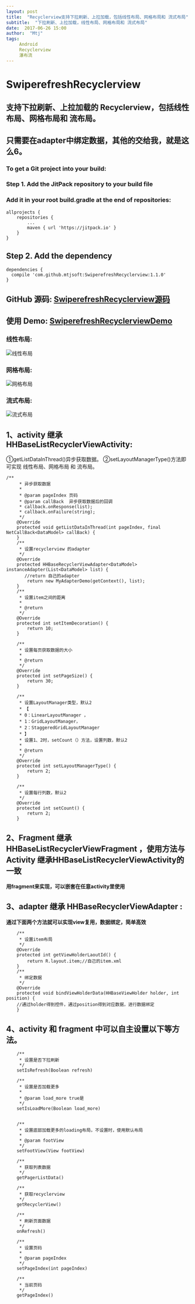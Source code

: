 ```yaml
---
layout: post
title:  "Recyclerview支持下拉刷新、上拉加载，包括线性布局、网格布局和 流式布局"
subtitle:  "下拉刷新、上拉加载，线性布局、网格布局和 流式布局"
date:  2017-06-26 15:00
author:  "Mtj"
tags:
     Android
     Recyclerview
     瀑布流
---
```

# SwiperefreshRecyclerview
## 支持下拉刷新、上拉加载的 Recyclerview，包括线性布局、网格布局和 流布局。
## 只需要在adapter中绑定数据，其他的交给我，就是这么6。

### To get a Git project into your build:
### Step 1. Add the JitPack repository to your build file 
### Add it in your root build.gradle at the end of repositories:
```
allprojects {
	repositories {
		...
		maven { url 'https://jitpack.io' }
	}
}      
```
## Step 2. Add the dependency
```
dependencies {     
  compile 'com.github.mtjsoft:SwiperefreshRecyclerview:1.1.0'
}
```
## GitHub 源码: [SwiperefreshRecyclerview源码](https://github.com/mtjsoft/SwiperefreshRecyclerview)
## 使用 Demo: [SwiperefreshRecyclerviewDemo](https://github.com/mtjsoft/SwiperefreshRecyclerviewDemo)
### 线性布局:

![线性布局](http://img.blog.csdn.net/20170624131953706?watermark/2/text/aHR0cDovL2Jsb2cuY3Nkbi5uZXQvcXFfMjg3NzkwODM=/font/5a6L5L2T/fontsize/400/fill/I0JBQkFCMA==/dissolve/70/gravity/SouthEast)
### 网格布局:
![网格布局](http://img.blog.csdn.net/20170624132014859?watermark/2/text/aHR0cDovL2Jsb2cuY3Nkbi5uZXQvcXFfMjg3NzkwODM=/font/5a6L5L2T/fontsize/400/fill/I0JBQkFCMA==/dissolve/70/gravity/SouthEast)
### 流式布局:
![流式布局](http://img.blog.csdn.net/20170624132037025?watermark/2/text/aHR0cDovL2Jsb2cuY3Nkbi5uZXQvcXFfMjg3NzkwODM=/font/5a6L5L2T/fontsize/400/fill/I0JBQkFCMA==/dissolve/70/gravity/SouthEast)
## 1、activity 继承 HHBaseListRecyclerViewActivity:
 ①getListDataInThread()异步获取数据。
 ②setLayoutManagerType()方法即可实现  线性布局、网格布局 和 流布局。
```
/**
     * 异步获取数据
     *
     * @param pageIndex 页码
     * @param callBack  异步获取数据后的回调 
     * callback.onResponse(list);
     * callback.onFailure(string);
     */
    @Override
    protected void getListDataInThread(int pageIndex, final  NetCallBack<DataModel> callBack) {
    }
    /**
     * 设置recyclerview 的adapter
     */
    @Override
    protected HHBaseRecyclerViewAdapter<DataModel> instanceAdapter(List<DataModel> list) {
       //return 自己的adapter
        return new MyAdapterDemo(getContext(), list);
    }
    /**
     * 设置item之间的距离
     *
     * @return
     */
    @Override
    protected int setItemDecoration() {
        return 10;
    }

    /**
     * 设置每页获取数据的大小
     *
     * @return
     */
    @Override
    protected int setPageSize() {
        return 30;
    }

    /**
     * 设置LayoutManager类型，默认2
     * 【
     * 0：LinearLayoutManager ，
     * 1：GridLayoutManager，
     * 2：StaggeredGridLayoutManager
     * 】
     * 设置1、2时，setCount（）方法，设置列数，默认2
     *
     * @return
     */
    @Override
    protected int setLayoutManagerType() {
        return 2;
    }

    /**
     * 设置每行列数，默认2
     */
    @Override
    protected int setCount() {
        return 2;
    }
```

## 2、Fragment 继承 HHBaseListRecyclerViewFragment ，使用方法与 Activity 继承HHBaseListRecyclerViewActivity的一致
**用fragment来实现，可以嵌套在任意activity里使用**


## 3、adapter 继承 HHBaseRecyclerViewAdapter :
**通过下面两个方法就可以实现view复用，数据绑定，简单高效**

```
    /**
     * 设置item布局
     */
    @Override
    protected int getViewHolderLaoutId() {
        return R.layout.item;//自己的item.xml
    }
    /**
     * 绑定数据
     */
    @Override
    protected void bindViewHolderData(HHBaseViewHolder holder, int position) {
    //通过holder得到控件，通过position得到对应数据，进行数据绑定
    }
```
## 4、activity  和 fragment 中可以自主设置以下等方法。

```
    /**
     * 设置是否下拉刷新
     */
    setIsRefresh(Boolean refresh)

    /**
     * 设置是否加载更多
     *
     * @param load_more true是
     */
    setIsLoadMore(Boolean load_more)


    /**
     * 设置底部加载更多的loading布局，不设置时，使用默认布局
     *
     * @param footView
     */
    setFootView(View footView)

    /**
     * 获取列表数据
     */
    getPagerListData()

    /**
     * 获取recyclerview
     */
    getRecyclerView()

    /**
     * 刷新页面数据
     */
    onRefresh()
    
    /**
     * 设置页码
     *
     * @param pageIndex
     */
    setPageIndex(int pageIndex)

    /**
     * 当前页码
     */
    getPageIndex()
```
